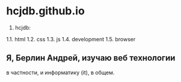 # hcjdb.github.io

1. hcjdb:

1.1. html
1.2. css
1.3. js
1.4. development
1.5. browser 

## Я, Берлин Андрей, изучаю веб технологии
в частности, и информатику (it), в общем. 
